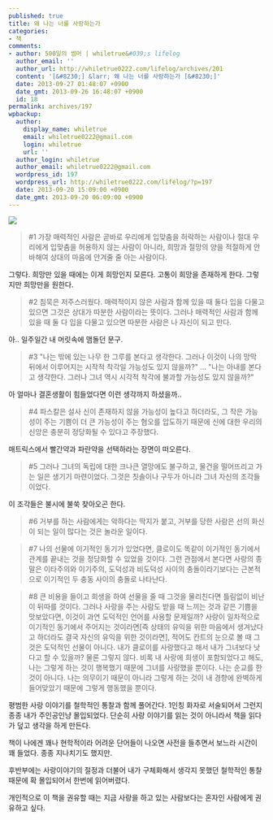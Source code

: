 ```yaml
---
published: true
title: 왜 나는 너를 사랑하는가
categories:
- 책
comments:
- author: 500일의 썸머 | whiletrue&#039;s lifelog
  author_email: ''
  author_url: http://whiletrue0222.com/lifelog/archives/201
  content: '[&#8230;] &larr; 왜 나는 너를 사랑하는가 [&#8230;]'
  date: 2013-09-27 01:48:07 +0900
  date_gmt: 2013-09-26 16:48:07 +0900
  id: 18
permalink: archives/197
wpbackup:
  author:
    display_name: whiletrue
    email: whiletrue0222@gmail.com
    login: whiletrue
    url: ''
  author_login: whiletrue
  author_email: whiletrue0222@gmail.com
  wordpress_id: 197
  wordpress_url: http://whiletrue0222.com/lifelog/?p=197
  date: 2013-09-20 15:09:00 +0900
  date_gmt: 2013-09-20 06:09:00 +0900
---
```


![](https://lh6.googleusercontent.com/-V8qKhZCJfIQ/UjvSINbmmlI/AAAAAAAAFGk/aczkb4EyE7A/s400/L.jpeg)

> #1
>  가장 매력적인 사람은 곧바로 우리에게 입맞춤을 허락하는 사람이나 절대 우리에게 입맞춤을 허용하지 않는 사람이 아니라, 희망과 절망의 양을 적절하게 안바해여 상대의 마음에 안겨줄 줄 아는 사람이다.

그렇다. 희망만 있을 때에는 이게 희망인지 모른다. 고통이 희망을 존재하게 한다. 그렇지만 희망만을 원한다.

> #2
>  침묵은 저주스러웠다. 매력적이지 않은 사람과 함께 있을 때 둘다 입을 다물고 있으면 그것은 상대가 따분한 사람이라는 뜻이다. 그러나 매력적인 사람과 함께 있을 때 둘 다 입을 다물고 있으면 따분한 사람은 나 자신이 되고 만다.

아.. 일주일간 내 머릿속에 맴돌던 문구.

> #3
>  "나는 밖에 있는 나무 한 그루를 본다고 생각한다. 그러나 이것이 나의 망막 뒤에서 이루어지는 시작적 착각일 가능성도 있지 않을까?"
> ...
>  "나는 아내를 본다고 생각한다. 그러나 그녀 역시 시각적 착각에 불과할 가능성도 있지 않을까?"

아 얼마나 결혼생활이 힘들었다면 이런 생각까지 하셨을까..

> #4
>  파스칼은 설사 신이 존재하지 않을 가능성이 높다고 하더라도, 그 작은 가능성이 주는 기쁨이 더 큰 가능성이 주는 혐오를 압도하기 때문에 신에 대한 우리의 신앙은 충분히 정당화될 수 있다고 주장했다.

매트릭스에서 빨간약과 파란약을 선택하라는 장면이 떠오른다.

> #5
>  그러나 그녀의 독립에 대한 크나큰 열망에도 불구하고, 물건을 떨어뜨리고 가는 일은 생기기 마련이었다. 그것은 칫솔이나 구두가 아니라 그녀 자신의 조각들이었다.

이 조각들은 불시에 불쑥 찾아오곤 한다.

> #6
>  거부를 하는 사람에게는 악하다는 딱지가 붙고, 거부를 당한 사람은 선의 화신이 되는 일이 많다는 것은 놀라운 일이다.

> #7
>  나의 선물에 이기적인 동기가 있었다면, 클로이도 똑같이 이기적인 동기에서 관계를 끝내는 것을 정당화할 수 있었을 것이다. 그런 관점에서
본다면 사랑의 종말은 이타주의와 이기주의, 도덕성과 비도덕성 사이의 충돌이라기보다는 근본적으로 이기적인 두 충동 사이의 충돌로 나타난다.

> #8
>  큰 비용을 들이고 희생을 하여 선물을 줄 때 그것을 물리친다면 틀림없이 비난이 뒤따를 것이다. 그러나 사랑을 주는 사람도 받을 때 느끼는 것과 같은 기쁨을 맛보았다면, 이것이 과연 도덕적인 언어를 사용할 문제일까? 사랑이 일차적으로 이기적인 동기에서 주어지는 것이라면[즉 상태의 유익을 위한 마음에서 생겨났다고 하더라도 결국 자신의 유익을 위한 것이라면], 적어도 칸트의 눈으로 볼 때 그것은 도덕적인 선물이 아니다. 내가 클로이를 사랑했다고 해서 내가 그녀보다 낫다고 할 수 있을까? 물론 그렇지 않다. 비록 내 사랑에 희생이 포함되었다고 해도, 나는 그렇게 하는 것이 행복했기 때문에 그녀를 사랑했을 뿐이다. 나는 순교를 한 것이 아니다. 나는 의무이기 때문이 아니라 그렇게 하는 것이 내 경향에 완벽하게 들어맞았기 때문에 그렇게 행동했을 뿐이다.


평범한 사랑 이야기를 철학적인 통찰과 함께 풀어간다.
1인칭 화자로 서술되어서 그런지 종종 내가 주인공인냥 몰입되었다.
단순히 사랑 이야기를 읽는 것이 아니라서 책을 읽다가 덮고 생각을 하게 만든다.

책이 나에겐 꽤나 현학적이라 어려운 단어들이 나오면 사전을 들추면서 보느라 시간이 꽤 들었다. 종종 지나치기도 했지만.

후반부에는 사랑이야기의 절정과 더불어 내가 구체화해서 생각지 못했던 철학적인 통찰 때문에 확 몰입되어서 한번에 읽어버렸다.

개인적으로 이 책을 권유할 때는 지금 사랑을 하고 있는 사람보다는 혼자인 사람에게 권유하고 싶다.
